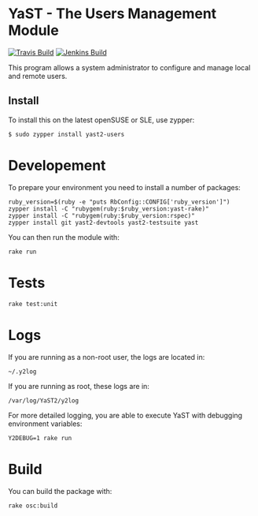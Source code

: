 # YaST - The Users Management Module #

[![Travis Build](https://travis-ci.org/yast/yast-users.svg?branch=master)](https://travis-ci.org/yast/yast-users)
[![Jenkins Build](http://img.shields.io/jenkins/s/https/ci.opensuse.org/yast-users-master.svg)](https://ci.opensuse.org/view/Yast/job/yast-users-master/)

This program allows a system administrator to configure and manage local and remote users.

## Install

To install this on the latest openSUSE or SLE, use zypper:

```
$ sudo zypper install yast2-users
```

# Developement

To prepare your environment you need to install a number of packages:

```
ruby_version=$(ruby -e "puts RbConfig::CONFIG['ruby_version']")
zypper install -C "rubygem(ruby:$ruby_version:yast-rake)"
zypper install -C "rubygem(ruby:$ruby_version:rspec)"
zypper install git yast2-devtools yast2-testsuite yast
```

You can then run the module with:

```
rake run
```

# Tests

```
rake test:unit
```

# Logs

If you are running as a non-root user, the logs are located in:

```
~/.y2log
```

If you are running as root, these logs are in:

```
/var/log/YaST2/y2log
```

For more detailed logging, you are able to execute YaST with debugging environment variables:

```
Y2DEBUG=1 rake run
```

# Build

You can build the package with:

```
rake osc:build
```

